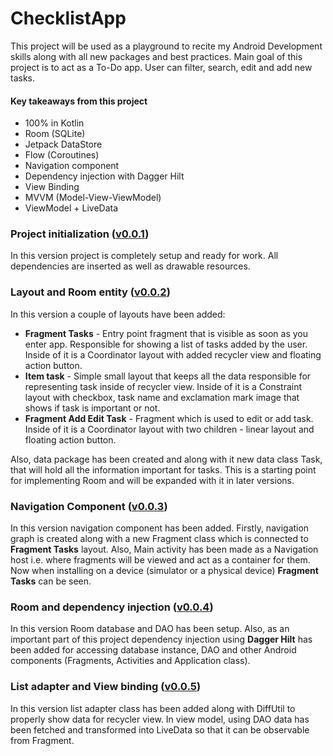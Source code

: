 # ChecklistApp

This project will be used as a playground to recite my Android Development skills along with all new packages and best practices. Main goal of this project is to act as a To-Do app. User can filter, search, edit and add new tasks.

#### Key takeaways from this project

* 100% in Kotlin
* Room (SQLite)
* Jetpack DataStore
* Flow (Coroutines)
* Navigation component
* Dependency injection with Dagger Hilt
* View Binding
* MVVM (Model-View-ViewModel)
* ViewModel + LiveData

### Project initialization ([v0.0.1](https://github.com/ivevasiljevic/ChecklistApp/releases/tag/v0.0.1))

In this version project is completely setup and ready for work. All dependencies are inserted as well as drawable resources.

### Layout and Room entity ([v0.0.2](https://github.com/ivevasiljevic/ChecklistApp/releases/tag/v0.0.2))

In this version a couple of layouts have been added:

* **Fragment Tasks** - Entry point fragment that is visible as soon as you enter app. Responsible for showing a list of tasks added by the user. Inside of it is a Coordinator layout with added recycler view and floating action button.
* **Item task** - Simple small layout that keeps all the data responsible for representing task inside of recycler view. Inside of it is a Constraint layout with checkbox, task name and exclamation mark image that shows if task is important or not. 
* **Fragment Add Edit Task** -  Fragment which is used to edit or add task. Inside of it is a Coordinator layout with two children - linear layout and floating action button.

Also, data package has been created and along with it new data class Task, that will hold all the information important for tasks. This is a starting point for implementing Room and will be expanded with it in later versions.

### Navigation Component ([v0.0.3](https://github.com/ivevasiljevic/ChecklistApp/releases/tag/v0.0.3))

In this version navigation component has been added. Firstly, navigation graph is created along with a new Fragment class which is connected to **Fragment Tasks** layout. Also, Main activity has been made as a Navigation host i.e. where fragments will be viewed and act as a container for them. Now when installing on a device (simulator or a physical device) **Fragment Tasks** can be seen.

### Room and dependency injection ([v0.0.4](https://github.com/ivevasiljevic/ChecklistApp/releases/tag/v0.0.4))

In this version Room database and DAO has been setup. Also, as an important part of this project dependency injection using **Dagger Hilt** has been added for accessing database instance, DAO and other Android components (Fragments, Activities and Application class).

### List adapter and View binding ([v0.0.5](https://github.com/ivevasiljevic/ChecklistApp/releases/tag/v0.0.5))

In this version list adapter class has been added along with DiffUtil to properly show data for recycler view. In view model, using DAO data has been fetched and transformed into LiveData so that it can be observable from Fragment. 